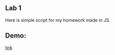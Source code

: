 ## Lab 1

Here is simple script for my homework made in JS.

## Demo:

[link](http://kawandev.co/lab1/)
